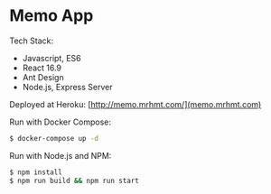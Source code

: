 # Memo App

Tech Stack:

- Javascript, ES6
- React 16.9
- Ant Design
- Node.js, Express Server

Deployed at Heroku: [http://memo.mrhmt.com/](memo.mrhmt.com)

Run with Docker Compose:

```bash
$ docker-compose up -d
```

Run with Node.js and NPM:

```bash
$ npm install
$ npm run build && npm run start
```
